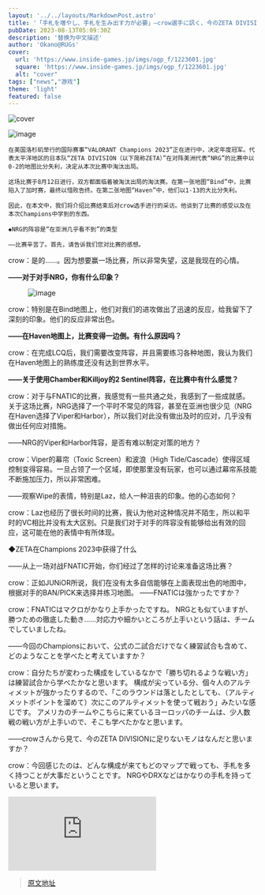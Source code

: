```yaml
---
layout: '../../layouts/MarkdownPost.astro'
title: '「手札を増やし、手札を生み出す力が必要」―crow選手に訊く、今のZETA DIVISIONに足りないモノとChampionsで学んだこと【インタビュー】'
pubDate: 2023-08-13T05:09:30Z
description: '替换为中文描述'
author: 'Okano@RUGs'
cover:
  url: 'https://www.inside-games.jp/imgs/ogp_f/1223601.jpg'
  square: 'https://www.inside-games.jp/imgs/ogp_f/1223601.jpg'
  alt: "cover"
tags: ["news","游戏"]
theme: 'light'
featured: false
---
```


![cover](https://www.inside-games.jp/imgs/ogp_f/1223601.jpg)

![image](https://www.inside-games.jp/imgs/zoom/1223596.jpg)

    在美国洛杉矶举行的国际赛事“VALORANT Champions 2023”正在进行中，决定年度冠军。代表太平洋地区的日本队“ZETA DIVISION（以下简称ZETA）”在对阵美洲代表“NRG”的比赛中以0-2的地图比分失利，决定从本次比赛中淘汰出局。

    这场比赛于8月12日进行，双方都面临着被淘汰出局的淘汰赛。在第一张地图“Bind”中，比赛陷入了加时赛，最终以惜败告终。在第二张地图“Haven”中，他们以1-13的大比分失利。

    因此，在本文中，我们将介绍比赛结束后对crow选手进行的采访。他谈到了比赛的感受以及在本次Champions中学到的东西。

    ◆NRG的阵容是“在亚洲几乎看不到”的类型

    ――比赛辛苦了。首先，请告诉我们您对比赛的感想。
</b></p><p><span class="p-blue">crow：</span>是的......。因为想要赢一场比赛，所以非常失望，这是我现在的心情。 </p><p><b>――对于对手NRG，你有什么印象？ </b></p><figure class="ctms-editor-image">![image](https://www.inside-games.jp/imgs/zoom/1223597.jpg)</figure><p><span class="p-blue">crow：</span>特别是在Bind地图上，他们对我们的进攻做出了迅速的反应，给我留下了深刻的印象。他们的反应非常出色。 </p><p><b>――在Haven地图上，比赛变得一边倒。有什么原因吗？ </b></p><p><span class="p-blue">crow：</span>在完成LCQ后，我们需要改变阵容，并且需要练习各种地图，我认为我们在Haven地图上的熟练度还没有达到世界水平。 </p><p><b>――关于使用Chamber和Killjoy的2 Sentinel阵容，在比赛中有什么感觉？ </b></p><p><span class="p-blue">crow：</span>对于与FNATIC的比赛，我感觉有一些共通之处，我感到了一些成就感。
关于这场比赛，NRG选择了一个平时不常见的阵容，甚至在亚洲也很少见（NRG在Haven选择了Viper和Harbor），所以我们对此没有做出及时的应对，几乎没有做出任何应对措施。 

――NRG的Viper和Harbor阵容，是否有难以制定对策的地方？

crow：Viper的幕帘（Toxic Screen）和波浪（High Tide/Cascade）使得区域控制变得容易。一旦占领了一个区域，即使那里没有玩家，也可以通过幕帘系技能不断施加压力，所以非常困难。

――观察Wipe的表情，特别是Laz，给人一种沮丧的印象。他的心态如何？

crow：Laz也经历了很长时间的比赛，我认为他对这种情况并不陌生，所以和平时的VC相比并没有太大区别。只是我们对于对手的阵容没有能够给出有效的回应，这可能在他的表情中有所体现。

◆ZETA在Champions 2023中获得了什么

――从上一场对战FNATIC开始，你们经过了怎样的讨论来准备这场比赛？

crow：正如JUNiOR所说，我们在没有太多自信能够在上面表现出色的地图中，根据对手的BAN/PICK来选择并练习地图。
――FNATICは強かったですか？

crow：FNATICはマクロがかなり上手かったですね。 NRGとも似ていますが、勝つための徹底した動き……対応力や細かいところが上手いという話は、チームでしていましたね。

――今回のChampionsにおいて、公式の二試合だけでなく練習試合も含めて、どのようなことを学べたと考えていますか？

crow：自分たちが変わった構成をしているなかで「勝ち切れるような戦い方」は練習試合から学べたかなと思います。 構成が尖っている分、個々人のアルティメットが強かったりするので、「このラウンドは落としたとしても、（アルティメットポイントを溜めて）次にこのアルティメットを使って戦おう」みたいな感じです。 アメリカのチームやこちらに来ているヨーロッパのチームは、少人数戦の戦い方が上手いので、そこも学べたかなと思います。

――crowさんから見て、今のZETA DIVISIONに足りないモノはなんだと思いますか？

crow：今回感じたのは、どんな構成が来てもどのマップで戦っても、手札を多く持つことが大事だということです。 NRGやDRXなどはかなりの手札を持っていると思います。

![image](https://www.inside-games.jp/article/img/2021/11/22/139346/245404.html)

>[原文地址](https://www.inside-games.jp/article/2023/08/13/147816.html)  